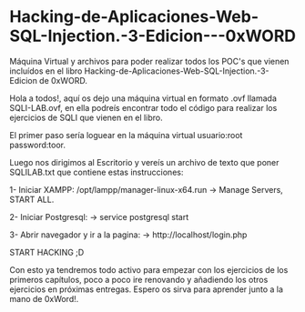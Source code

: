 # Hacking-de-Aplicaciones-Web-SQL-Injection.-3-Edicion---0xWORD

Máquina Virtual y archivos para poder realizar todos los POC's que vienen incluídos en el libro Hacking-de-Aplicaciones-Web-SQL-Injection.-3-Edicion de 0xWORD.

Hola a todos!, aquí os dejo una máquina virtual en formato .ovf llamada SQLI-LAB.ovf, en ella podreís encontrar todo el código para realizar los ejercicios de SQLI que vienen en el libro.

El primer paso sería loguear en la máquina virtual usuario:root password:toor.

Luego nos dirigimos al Escritorio y vereís un archivo de texto que poner SQLILAB.txt que contiene estas instrucciones:

1- Iniciar XAMPP:
/opt/lampp/manager-linux-x64.run
	-> Manage Servers, START ALL.

2- Iniciar Postgresql:
	-> service postgresql start

3- Abrir navegador y ir a la pagina:
	-> http://localhost/login.php

START HACKING ;D

Con esto ya tendremos todo activo para empezar con los ejercicios de los primeros capítulos, poco a poco ire renovando y añadiendo los otros ejercicios en próximas entregas. Espero os sirva para aprender junto a la mano de 0xWord!.
